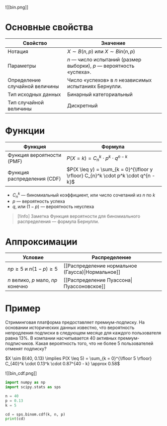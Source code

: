 
![[bin.png]]

# Основные свойства

| Свойство                       | Значение                                                            |
| ------------------------------ | ------------------------------------------------------------------- |
| Нотация                        | $X \sim B(n, p)$ или $X \sim Bin(n, p)$                             |
| Параметры                      | $n$ — число испытаний (размер выборки), $p$ — вероятность «успеха». |
| Определение случайной величины | Число «успехов» в $n$ независимых испытаниях Бернулли.              |
| Тип исходных данных            | Бинарный категориальный                                             |
| Тип случайной величины         | Дискретный                                                          |

# Функции

| Функция                     | Формула                                                                            |
| --------------------------- | ---------------------------------------------------------------------------------- |
| Функция вероятности (PMF)   | $P(X = k) = C_{n}^k \cdot p^k \cdot q^{n - k}$                                     |
| Функция распределения (CDF) | $P(X \leq y) = \sum_{k = 0}^{\lfloor y \rfloor} C_{n}^k \cdot p^k \cdot q^{n - k}$ |

- $C_{n}^k$ — биномиальный коэффициент, или число сочетаний из $n$ по $k$ 
- $p$ — вероятность успеха
- $q$, или $(1 - p)$ — вероятность неуспеха 

> [!info] Заметка
> Функция вероятности для биномиального распределения — формула Бернулли.

# Аппроксимации

| Условие                            | Распределение                                     |
| ---------------------------------- | ------------------------------------------------- |
| $np \ge 5$ и $n(1 - p) \ge 5$      | [[Распределение нормальное (Гаусса)\|Нормальное]] |
| $n$ велико, $p$ мало, $np$ конечно | [[Распределение Пуассона\|Пуассоновское]]         |

# Пример

Стриминговая платформа предоставляет премиум-подписку. На основании исторических данных известно, что вероятность непродления подписки в следующем месяце для каждого пользователя равна 13%. В компании насчитывается 40 активных премиум-подписчиков. Какая вероятность того, что не более 5 пользователей отменят подписку?

$X \sim B(40, 0.13) \implies P(X \leq 5) = \sum_{k = 0}^{\lfloor 5 \rfloor} C_{40}^k \cdot 0.13^k \cdot 0.87^{40 - k} \approx 0.58$
 
 ![[bin_cdf.png]]

```python
import numpy as np
import scipy.stats as sps

n = 40
p = 0.13
k = 5

cd = sps.binom.cdf(k, n, p)
print(cd)
```
